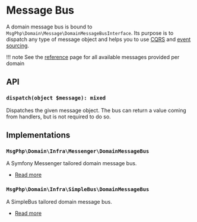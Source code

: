 # Message Bus

A domain message bus is bound to `MsgPhp\Domain\Message\DomainMessageBusInterface`. Its purpose is to dispatch any type
of message object and helps you to use [CQRS](cqrs.md) and [event sourcing](../event-sourcing/event-handlers.md).

!!! note
    See the [reference](../reference/messages.md) page for all available messages provided per domain

## API

### `dispatch(object $message): mixed`

Dispatches the given message object. The bus can return a value coming from handlers, but is not required to do so.

## Implementations

### `MsgPhp\Domain\Infra\Messenger\DomainMessageBus`

A Symfony Messenger tailored domain message bus.

- [Read more](../infrastructure/symfony-messenger.md#domain-message-bus)

### `MsgPhp\Domain\Infra\SimpleBus\DomainMessageBus`

A SimpleBus tailored domain message bus.

- [Read more](../infrastructure/simple-bus.md#domain-message-bus)
